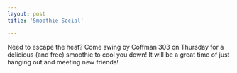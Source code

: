 ```yaml
---
layout: post
title: 'Smoothie Social'

---
```


Need to escape the heat? Come swing by Coffman 303 on Thursday for a delicious (and free) smoothie to cool you down! It will be a great time of just hanging out and meeting new friends!